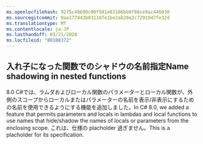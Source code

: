 ```yaml
---
ms.openlocfilehash: 9275c48690c00f501e03106bb0f86ce9ac446038
ms.sourcegitcommit: 9aa177443b83116fe1be2ab28e2c7291947fe32d
ms.translationtype: MT
ms.contentlocale: ja-JP
ms.lasthandoff: 03/21/2020
ms.locfileid: "80108372"
---
```

## <a name="name-shadowing-in-nested-functions"></a><span data-ttu-id="09f3b-101">入れ子になった関数でのシャドウの名前指定</span><span class="sxs-lookup"><span data-stu-id="09f3b-101">Name shadowing in nested functions</span></span>

<span data-ttu-id="09f3b-102">8\.0 C#では、ラムダおよびローカル関数のパラメーターとローカル関数が、外側のスコープからローカルまたはパラメーターの名前を表示/非表示にするための名前を使用できるようにする機能を追加しました。</span><span class="sxs-lookup"><span data-stu-id="09f3b-102">In C# 8.0, we added a feature that permits parameters and locals in lambdas and local functions to use names that hide/shadow the names of locals or parameters from the enclosing scope.</span></span> <span data-ttu-id="09f3b-103">これは、仕様の placholder 過ぎません。</span><span class="sxs-lookup"><span data-stu-id="09f3b-103">This is a placholder for its specification.</span></span>
